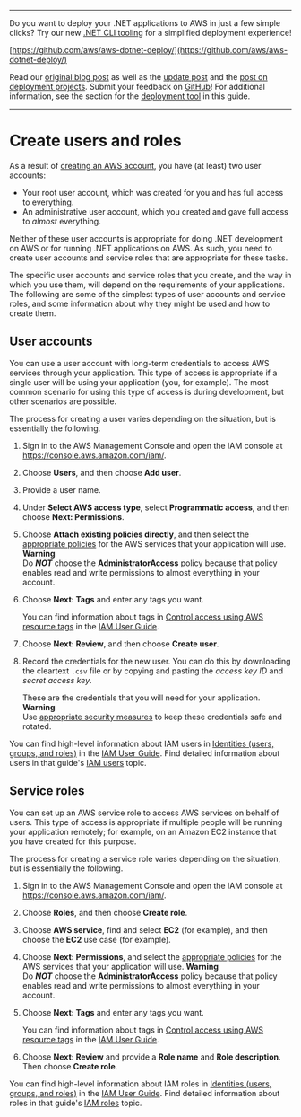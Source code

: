 --------

Do you want to deploy your \.NET applications to AWS in just a few simple clicks? Try our new [\.NET CLI tooling](https://www.nuget.org/packages/AWS.Deploy.Tools) for a simplified deployment experience\!

 [https://github.com/aws/aws-dotnet-deploy/](https://github.com/aws/aws-dotnet-deploy/)

Read our [original blog post](https://aws.amazon.com/blogs/developer/reimagining-the-aws-net-deployment-experience/) as well as the [update post](https://aws.amazon.com/blogs/developer/update-new-net-deployment-experience/) and the [post on deployment projects](https://aws.amazon.com/blogs/developer/dotnet-deployment-projects/)\. Submit your feedback on [GitHub](https://github.com/aws/aws-dotnet-deploy)\! For additional information, see the section for the [deployment tool](https://docs.aws.amazon.com/sdk-for-net/v3/developer-guide/deployment-tool.html) in this guide\.

--------

# Create users and roles<a name="net-dg-users-roles"></a>

As a result of [creating an AWS account](net-dg-signup.md), you have \(at least\) two user accounts:
+ Your root user account, which was created for you and has full access to everything\.
+ An administrative user account, which you created and gave full access to *almost* everything\.

Neither of these user accounts is appropriate for doing \.NET development on AWS or for running \.NET applications on AWS\. As such, you need to create user accounts and service roles that are appropriate for these tasks\.

The specific user accounts and service roles that you create, and the way in which you use them, will depend on the requirements of your applications\. The following are some of the simplest types of user accounts and service roles, and some information about why they might be used and how to create them\.

## User accounts<a name="net-dg-users-roles-user"></a>

You can use a user account with long\-term credentials to access AWS services through your application\. This type of access is appropriate if a single user will be using your application \(you, for example\)\. The most common scenario for using this type of access is during development, but other scenarios are possible\.

The process for creating a user varies depending on the situation, but is essentially the following\.

1. Sign in to the AWS Management Console and open the IAM console at [https://console\.aws\.amazon\.com/iam/](https://console.aws.amazon.com/iam/)\.

1. Choose **Users**, and then choose **Add user**\.

1. Provide a user name\.

1. Under **Select AWS access type**, select **Programmatic access**, and then choose **Next: Permissions**\.

1. Choose **Attach existing policies directly**, and then select the [appropriate policies](https://docs.aws.amazon.com/IAM/latest/UserGuide/access_policies.html) for the AWS services that your application will use\.
**Warning**  
Do ***NOT*** choose the **AdministratorAccess** policy because that policy enables read and write permissions to almost everything in your account\.

1. Choose **Next: Tags** and enter any tags you want\.

   You can find information about tags in [Control access using AWS resource tags](https://docs.aws.amazon.com/IAM/latest/UserGuide/access_tags.html) in the [IAM User Guide](https://docs.aws.amazon.com/IAM/latest/UserGuide/)\.

1. Choose **Next: Review**, and then choose **Create user**\.

1. Record the credentials for the new user\. You can do this by downloading the cleartext `.csv` file or by copying and pasting the *access key ID* and *secret access key*\.

   These are the credentials that you will need for your application\.
**Warning**  
Use [appropriate security measures](https://docs.aws.amazon.com/general/latest/gr/aws-access-keys-best-practices.html#iam-user-access-keys) to keep these credentials safe and rotated\.

You can find high\-level information about IAM users in [Identities \(users, groups, and roles\)](https://docs.aws.amazon.com/IAM/latest/UserGuide/id.html) in the [IAM User Guide](https://docs.aws.amazon.com/IAM/latest/UserGuide/)\. Find detailed information about users in that guide's [IAM users](https://docs.aws.amazon.com/IAM/latest/UserGuide/id_users.html) topic\.

## Service roles<a name="net-dg-users-roles-service-role"></a>

You can set up an AWS service role to access AWS services on behalf of users\. This type of access is appropriate if multiple people will be running your application remotely; for example, on an Amazon EC2 instance that you have created for this purpose\.

The process for creating a service role varies depending on the situation, but is essentially the following\.

1. Sign in to the AWS Management Console and open the IAM console at [https://console\.aws\.amazon\.com/iam/](https://console.aws.amazon.com/iam/)\.

1. Choose **Roles**, and then choose **Create role**\.

1. Choose **AWS service**, find and select **EC2** \(for example\), and then choose the **EC2** use case \(for example\)\.

1. Choose **Next: Permissions**, and select the [appropriate policies](https://docs.aws.amazon.com/IAM/latest/UserGuide/access_policies.html) for the AWS services that your application will use\.
**Warning**  
Do ***NOT*** choose the **AdministratorAccess** policy because that policy enables read and write permissions to almost everything in your account\.

1. Choose **Next: Tags** and enter any tags you want\.

   You can find information about tags in [Control access using AWS resource tags](https://docs.aws.amazon.com/IAM/latest/UserGuide/access_tags.html) in the [IAM User Guide](https://docs.aws.amazon.com/IAM/latest/UserGuide/)\.

1. Choose **Next: Review** and provide a **Role name** and **Role description**\. Then choose **Create role**\.

You can find high\-level information about IAM roles in [Identities \(users, groups, and roles\)](https://docs.aws.amazon.com/IAM/latest/UserGuide/id.html) in the [IAM User Guide](https://docs.aws.amazon.com/IAM/latest/UserGuide/)\. Find detailed information about roles in that guide's [IAM roles](https://docs.aws.amazon.com/IAM/latest/UserGuide/id_roles.html) topic\.